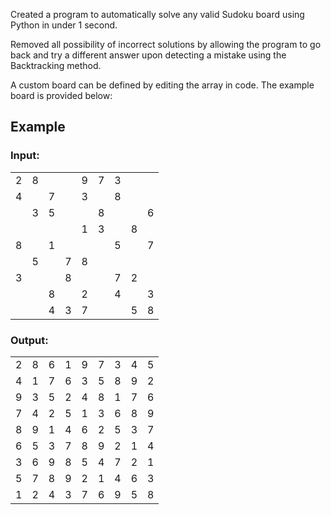 Created a program to automatically solve any valid Sudoku board using Python in under 1 second.

Removed all possibility of incorrect solutions by allowing the program to go back and try a different answer upon detecting a mistake using the Backtracking method.

A custom board can be defined by editing the array in code. The example board is provided below:

## Example
### Input:

|   |   |   |   |   |   |   |   |   |
|---|---|---|---|---|---|---|---|---|
| 2 | 8 |   |   | 9 | 7 | 3 |   |   |
| 4 |   | 7 |   | 3 |   | 8 |   |   |  
|   | 3 | 5 |   |   | 8 |   |   | 6 |  
|   |   |   |   | 1 | 3 |   | 8 |   |  
| 8 |   | 1 |   |   |   | 5 |   | 7 |  
|   | 5 |   | 7 | 8 |   |   |   |   |  
| 3 |   |   | 8 |   |   | 7 | 2 |   |  
|   |   | 8 |   | 2 |   | 4 |   | 3 |  
|   |   | 4 | 3 | 7 |   |   | 5 | 8 |  

### Output:

|   |   |   |   |   |   |   |   |   |
|---|---|---|---|---|---|---|---|---|
| 2 | 8 | 6 | 1 | 9 | 7 | 3 | 4 | 5 |  
| 4 | 1 | 7 | 6 | 3 | 5 | 8 | 9 | 2 |  
| 9 | 3 | 5 | 2 | 4 | 8 | 1 | 7 | 6 |  
| 7 | 4 | 2 | 5 | 1 | 3 | 6 | 8 | 9 |  
| 8 | 9 | 1 | 4 | 6 | 2 | 5 | 3 | 7 |  
| 6 | 5 | 3 | 7 | 8 | 9 | 2 | 1 | 4 |  
| 3 | 6 | 9 | 8 | 5 | 4 | 7 | 2 | 1 |  
| 5 | 7 | 8 | 9 | 2 | 1 | 4 | 6 | 3 |  
| 1 | 2 | 4 | 3 | 7 | 6 | 9 | 5 | 8 |  
